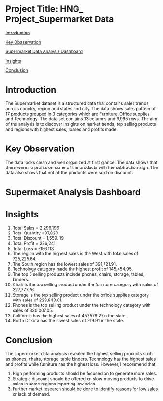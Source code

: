 # Project Title: HNG_ Project_Supermarket Data

[Introduction](#introduction)

[Key Obaservation](#key-observation)

[Supermarket Data Analysis Dashboard](#supermarket-data-analysis-dashboard)

[Insights](#insights)

[Conclusion](#conclusion)

# Introduction
The Supermarket dataset is a structured data that contains sales trends across country, region and states and city. The data shows sales pattern of 17 products grouped in 3 categories which are Furniture, Office supplies and Technology. The data set contains 13 columns and 9,995 rows. The aim of the analysis is to discover insights on market trends, top selling products and regions with highest sales, losses and profits made.

# Key Observation 
The data looks clean and well organized at first glance.
The data shows that there were no profits on some of the products with the subtraction sign. 
The data also shows that not all the products were sold on discount.

# Supermaket Analysis Dashboard


# Insights 
1.	Total Sales = 2,296,196
2.	Total Quantity =37,820
3.	Total Discount = 1,559. 19
4.	Total Profit = 286,241
5.	Total Loss = -156.113
6.	The region with the highest sales is the West with total sales of 725,225.64.
7.	The South region has the lowest sales of 391,721.91. 
8.	Technology category made the highest profit of 145,454.95.
9.	The top 5 selling products include phones, chairs, storage, tables, binders.
10.	Chair is the top selling product under the furniture category with sales of 327,777.76.
11.	Storage is the top selling product under the office supplies category with sales of 223,843.61.
12.	Phones is the top selling product under the technology category with sales of 330.007.05.
13.	California has the highest sales of 457,576.27in the state.
14.	North Dakota has the lowest sales of 919.91 in the state.

# Conclusion
The supermarket data analysis revealed the highest selling products such as phones, chairs, storage, table binders. Technology has the highest sales and profits while furniture has the highest loss. However, I recommend that:
1.	High performing products should be focused on to generate more sales.
2.	Strategic discount should be offered on slow-moving products to drive sales in some regions reporting low sales.
3.	Further market research should be done to identify reasons for low sales or lack of demand. 






 
